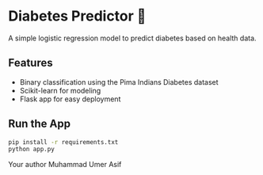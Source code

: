 # Diabetes Predictor 🧠

A simple logistic regression model to predict diabetes based on health data.

## Features
- Binary classification using the Pima Indians Diabetes dataset
- Scikit-learn for modeling
- Flask app for easy deployment

## Run the App

```bash
pip install -r requirements.txt
python app.py
```

Your author
Muhammad Umer Asif
